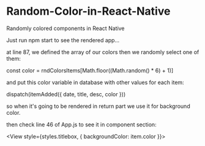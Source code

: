 # Random-Color-in-React-Native
 Randomly colored components in React Native
 
 Just run npm start to see the rendered app...
 
 at line 87, we defined the array of our colors then we randomly select one of them:
 
 const color = rndColorsItems[Math.floor((Math.random() * 6) + 1)]
 
 and put this color variable in database with other values for each item:
 
 dispatch(itemAdded({ date, title, desc, color }))
 
 so when it's going to be rendered in return part we use it for background color.
 
 then check line 46 of App.js to see it in component section:
 
 <View style={styles.titlebox, { backgroundColor: item.color }}>
